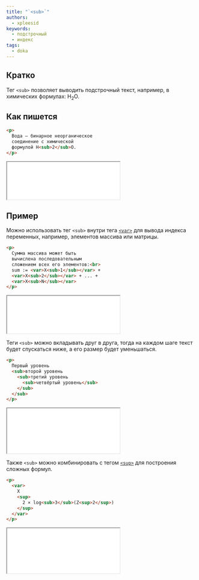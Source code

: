 ```yaml
---
title: "`<sub>`"
authors:
  - xpleesid
keywords:
  - подстрочный
  - индекс
tags:
  - doka
---
```


## Кратко

Тег `<sub>` позволяет выводить подстрочный текст, например, в химических формулах: H<sub>2</sub>O.

## Как пишется

```html
<p>
  Вода — бинарное неорганическое
  соединение с химической
  формулой H<sub>2</sub>O.
</p>
```

<iframe title="Пример с формулой воды" src="demos/basic/" height="100"></iframe>

## Пример

Можно использовать тег `<sub>` внутри тега [`<var>`](/html/var) для вывода индекса переменных, например, элементов массива или матрицы.

```html
<p>
  Сумма массива может быть
  вычислена последовательным
  сложением всех его элементов:<br>
  sum := <var>X<sub>1</sub></var> +
  <var>X<sub>2</sub></var> + ... +
  <var>X<sub>N</sub></var>
</p>
```

<iframe title="Пример с математической формулой" src="demos/variables/" height="100"></iframe>

Теги `<sub>` можно вкладывать друг в друга, тогда на каждом шаге текст будет спускаться ниже, а его размер будет уменьшаться.

```html
<p>
  Первый уровень
  <sub>второй уровень
    <sub>третий уровень
      <sub>четвёртый уровень</sub>
    </sub>
  </sub>
</p>
```

<iframe title="Пример с математической формулой" src="demos/nested/" height="120"></iframe>

Также `<sub>` можно комбинировать с тегом [`<sup>`](/html/sup) для построения сложных формул.

```html
<p>
  <var>
    X
    <sup>
      2 × log<sub>3</sub>(Z<sup>2</sup>)
    </sup>
  </var>
</p>
```

<iframe title="Пример с тегом sup" src="demos/sup/" height="120"></iframe>
